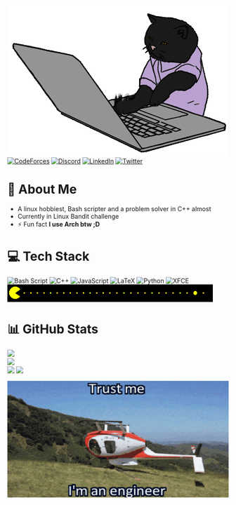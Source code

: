 ![](animation2.gif) <br/>
[![CodeForces](https://img.shields.io/badge/Codeforces-445f9d?style=for-the-badge&logo=Codeforces&logoColor=white)](https://codeforces.com/profile/pxlman)
[![Discord](https://img.shields.io/badge/Discord-7289DA?style=for-the-badge&logo=discord&logoColor=white)](https://discord.gg/.pxlman)
[![LinkedIn](https://img.shields.io/badge/LinkedIn-0077B5?style=for-the-badge&logo=linkedin&logoColor=white)](https://linkedin.com/in/ahmed-ashraf-5902171b9)
[![Twitter](https://img.shields.io/badge/Twitter-1DA1F2?style=for-the-badge&logo=twitter&logoColor=white)](https://x.com/pxlmanx)

# 💫 About Me
- A linux hobbiest, Bash scripter and a problem solver in C++ almost
- Currently in Linux Bandit challenge
- ⚡ Fun fact **I use Arch btw ;D**

# 💻 Tech Stack
![Bash Script](https://img.shields.io/badge/shell_script-%23121011.svg?style=for-the-badge&logo=gnu-bash&logoColor=white)
![C++](https://img.shields.io/badge/c++-%2300599C.svg?style=for-the-badge&logo=c%2B%2B&logoColor=white)
![JavaScript](https://img.shields.io/badge/javascript-%23323330.svg?style=for-the-badge&logo=javascript&logoColor=%23F7DF1E)
![LaTeX](https://img.shields.io/badge/latex-%23008080.svg?style=for-the-badge&logo=latex&logoColor=white)
![Python](https://img.shields.io/badge/python-3670A0?style=for-the-badge&logo=python&logoColor=ffdd54)
![XFCE](https://img.shields.io/badge/XFCE-%232284F2.svg?style=for-the-badge&logo=xfce&logoColor=white)
<br/>
![](./pacman.gif) 
# 📊 GitHub Stats
![](https://github-readme-stats.vercel.app/api?username=pxlman&theme=dark&hide_border=false&include_all_commits=false&count_private=true)<br/>
![](https://github-readme-streak-stats.herokuapp.com/?user=pxlman&theme=dark&hide_border=false)<br/>
![](https://github-readme-stats.vercel.app/api/top-langs/?username=pxlman&theme=dark&hide_border=false&include_all_commits=false&count_private=true&layout=compact)
[![](https://visitcount.itsvg.in/api?id=pxlman&icon=0&color=0)](https://visitcount.itsvg.in)

![](./animation1.gif)
